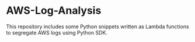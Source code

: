# AWS-Log-Analysis
This repository includes some Python snippets written as Lambda functions to segregate AWS logs using Python SDK. 
